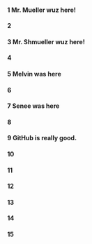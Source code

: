 #### 1 Mr. Mueller wuz here!
#### 2
#### 3 Mr. Shmueller wuz here!
#### 4
#### 5 Melvin was here
#### 6
#### 7 Senee was here
#### 8
#### 9 GitHub is really good.
#### 10
#### 11
#### 12
#### 13
#### 14
#### 15